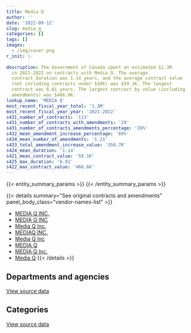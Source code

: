 ```yaml
---
title: Media Q
author: ''
date: '2022-09-12'
slug: media_q
categories: []
tags: []
images:
  - /img/cover.png
r_init: |-
  
description: The Government of Canada spent an estimated $1.3M
  in 2021-2022 on contracts with Media Q. The average
  contract duration was 1.14 years, and the average contract value
  (not including contracts under $10k) was $59.1K. The longest
  contract was 6.01 years. The largest contract by value (including
  amendments) was $466.6K.
lookup_name: 'MEDIA Q'
most_recent_fiscal_year_total: '1.3M'
most_recent_fiscal_year_year: '2021-2022'
s431_number_of_contracts: '113'
s431_number_of_contracts_with_amendments: '29'
s431_number_of_contracts_amendments_percentage: '26%'
s432_mean_amendment_increase_percentage: '69%'
s434_mean_number_of_amendments: '1.21'
s433_total_amendment_increase_value: '350.7K'
s424_mean_duration: '1.14'
s421_mean_contract_value: '59.1K'
s425_max_duration: '6.01'
s422_max_contract_value: '466.6K'
---
```


<script src="/rmarkdown-libs/htmlwidgets/htmlwidgets.js"></script>
<link href="/rmarkdown-libs/datatables-css/datatables-crosstalk.css" rel="stylesheet" />
<script src="/rmarkdown-libs/datatables-binding/datatables.js"></script>
<script src="/rmarkdown-libs/jquery/jquery-3.6.0.min.js"></script>
<link href="/rmarkdown-libs/dt-core-bootstrap/css/dataTables.bootstrap.min.css" rel="stylesheet" />
<link href="/rmarkdown-libs/dt-core-bootstrap/css/dataTables.bootstrap.extra.css" rel="stylesheet" />
<script src="/rmarkdown-libs/dt-core-bootstrap/js/jquery.dataTables.min.js"></script>
<script src="/rmarkdown-libs/dt-core-bootstrap/js/dataTables.bootstrap.min.js"></script>
<link href="/rmarkdown-libs/crosstalk/css/crosstalk.min.css" rel="stylesheet" />
<script src="/rmarkdown-libs/crosstalk/js/crosstalk.min.js"></script>
<script src="/rmarkdown-libs/htmlwidgets/htmlwidgets.js"></script>
<link href="/rmarkdown-libs/datatables-css/datatables-crosstalk.css" rel="stylesheet" />
<script src="/rmarkdown-libs/datatables-binding/datatables.js"></script>
<script src="/rmarkdown-libs/jquery/jquery-3.6.0.min.js"></script>
<link href="/rmarkdown-libs/dt-core-bootstrap/css/dataTables.bootstrap.min.css" rel="stylesheet" />
<link href="/rmarkdown-libs/dt-core-bootstrap/css/dataTables.bootstrap.extra.css" rel="stylesheet" />
<script src="/rmarkdown-libs/dt-core-bootstrap/js/jquery.dataTables.min.js"></script>
<script src="/rmarkdown-libs/dt-core-bootstrap/js/dataTables.bootstrap.min.js"></script>
<link href="/rmarkdown-libs/crosstalk/css/crosstalk.min.css" rel="stylesheet" />
<script src="/rmarkdown-libs/crosstalk/js/crosstalk.min.js"></script>

{{< entity_summary_params >}}
{{< /entity_summary_params >}}

{{< details summary="See original contracts and amendments" panel_body_class="vendor-names-list" >}}
- [MEDIA Q INC.](https://search.open.canada.ca/en/ct/?sort=contract_value_f%20desc&page=1&search_text=%22MEDIA%20Q%20INC.%22)
- [MEDIA Q INC](https://search.open.canada.ca/en/ct/?sort=contract_value_f%20desc&page=1&search_text=%22MEDIA%20Q%20INC%22)
- [Media Q Inc.](https://search.open.canada.ca/en/ct/?sort=contract_value_f%20desc&page=1&search_text=%22Media%20Q%20Inc.%22)
- [MEDIAQ INC.](https://search.open.canada.ca/en/ct/?sort=contract_value_f%20desc&page=1&search_text=%22MEDIAQ%20INC.%22)
- [Media Q Inc](https://search.open.canada.ca/en/ct/?sort=contract_value_f%20desc&page=1&search_text=%22Media%20Q%20Inc%22)
- [MEDIA Q](https://search.open.canada.ca/en/ct/?sort=contract_value_f%20desc&page=1&search_text=%22MEDIA%20Q%22)
- [MEDIA Q Inc.](https://search.open.canada.ca/en/ct/?sort=contract_value_f%20desc&page=1&search_text=%22MEDIA%20Q%20Inc.%22)
- [Media Q](https://search.open.canada.ca/en/ct/?sort=contract_value_f%20desc&page=1&search_text=%22Media%20Q%22)
{{< /details >}}

## Departments and agencies

<div id="htmlwidget-1" style="width:100%;height:auto;" class="datatables html-widget"></div>
<script type="application/json" data-for="htmlwidget-1">{"x":{"style":"bootstrap","filter":"none","vertical":false,"data":[["<a href=\"/departments/aandc-aadnc/\">Crown-Indigenous Relations and Northern Affairs Canada<\/a>","<a href=\"/departments/cic/\">Immigration, Refugees and Citizenship Canada<\/a>","<a href=\"/departments/cra-arc/\">Canada Revenue Agency<\/a>","<a href=\"/departments/csa-asc/\">Canadian Space Agency<\/a>","<a href=\"/departments/dfatd-maecd/\">Global Affairs Canada<\/a>","<a href=\"/departments/dnd-mdn/\">National Defence<\/a>","<a href=\"/departments/ec/\">Environment and Climate Change Canada<\/a>","<a href=\"/departments/elections/\">Elections Canada<\/a>","<a href=\"/departments/esdc-edsc/\">Employment and Social Development Canada<\/a>","<a href=\"/departments/fin/\">Department of Finance Canada<\/a>","<a href=\"/departments/hc-sc/\">Health Canada<\/a>","<a href=\"/departments/ic/\">Innovation, Science and Economic Development Canada<\/a>","<a href=\"/departments/infc/\">Infrastructure Canada<\/a>","<a href=\"/departments/isc-sac/\">Indigenous Services Canada<\/a>","<a href=\"/departments/nrcan-rncan/\">Natural Resources Canada<\/a>","<a href=\"/departments/osfi-bsif/\">Office of the Superintendent of Financial Institutions Canada<\/a>","<a href=\"/departments/pch/\">Canadian Heritage<\/a>","<a href=\"/departments/pco-bcp/\">Privy Council Office<\/a>","<a href=\"/departments/ps-sp/\">Public Safety Canada<\/a>","<a href=\"/departments/pwgsc-tpsgc/\">Public Services and Procurement Canada<\/a>","<a href=\"/departments/ssc-spc/\">Shared Services Canada<\/a>","<a href=\"/departments/tbs-sct/\">Treasury Board of Canada Secretariat<\/a>","<a href=\"/departments/tc/\">Transport Canada<\/a>","<a href=\"/departments/vac-acc/\">Veterans Affairs Canada<\/a>","<a href=\"/departments/wage/\">Department for Women and Gender Equality<\/a>"],[null,56500,12348.74,12814.2,95691.71,101700,54959.08,8148.36,80230,73450,50850,92660,12139.19,null,105198.36,4162.7,16943.68,160488.74,null,22569.08,null,27894.27,null,28250,null],[84750,56500,39550,11300,97599.07,null,55515.63,8178.1,67800,74036.95,84750,78140,12172.44,null,85727.33,4174.1,302.57,147965.5,null,22630.92,null,28944.84,null,22600,23067.01],[null,56500,39550,null,16572.82,null,57487.5,14746.51,27558.75,74460.53,467191.99,74004.27,12139.19,5004.09,70862.8,4162.7,7345,165023.05,16950,50850,10000,41970.26,null,22600,1932.99],[null,56500,39550,null,22600,null,167671.88,7658.01,37366.88,67100.33,419971.26,68940.73,null,86975.91,54758.26,19944.5,null,148499.82,null,19392.97,null,65061.05,25015.27,13230.39,25000]],"container":"<table class=\"table table-striped table-hover row-border order-column display\">\n  <thead>\n    <tr>\n      <th>Department<\/th>\n      <th>2018-2019<\/th>\n      <th>2019-2020<\/th>\n      <th>2020-2021<\/th>\n      <th>2021-2022<\/th>\n    <\/tr>\n  <\/thead>\n<\/table>","options":{"order":[[4,"desc"]],"pageLength":10,"autoWidth":true,"columnDefs":[{"targets":1,"render":"function(data, type, row, meta) {\n    return type !== 'display' ? data : DTWidget.formatCurrency(data, \"$\", 2, 3, \",\", \".\", true, null);\n  }"},{"targets":2,"render":"function(data, type, row, meta) {\n    return type !== 'display' ? data : DTWidget.formatCurrency(data, \"$\", 2, 3, \",\", \".\", true, null);\n  }"},{"targets":3,"render":"function(data, type, row, meta) {\n    return type !== 'display' ? data : DTWidget.formatCurrency(data, \"$\", 2, 3, \",\", \".\", true, null);\n  }"},{"targets":4,"render":"function(data, type, row, meta) {\n    return type !== 'display' ? data : DTWidget.formatCurrency(data, \"$\", 2, 3, \",\", \".\", true, null);\n  }"},{"width":"16%","targets":[1,2,3,4]},{"className":"dt-right","targets":[1,2,3,4]}],"orderClasses":false}},"evals":["options.columnDefs.0.render","options.columnDefs.1.render","options.columnDefs.2.render","options.columnDefs.3.render"],"jsHooks":[]}</script>
<p class="text-right">
<a href="https://github.com/GoC-Spending/contracts-data/tree/main/data/out/vendors/media_q/summary_by_fiscal_year_by_department.csv" class="source-data-link btn btn-link">View source data</a>
</p>

## Categories

<div id="htmlwidget-2" style="width:100%;height:auto;" class="datatables html-widget"></div>
<script type="application/json" data-for="htmlwidget-2">{"x":{"style":"bootstrap","filter":"none","vertical":false,"data":[["<a href=\"/categories/office_management/\">Office management<\/a>","<a href=\"/categories/professional_services/\">Professional services<\/a>","<a href=\"/categories/information_technology/\">Information technology<\/a>","<a href=\"/categories/human_capital/\">Human capital<\/a>"],[null,761379.75,153918.36,101700],[11300,830225.58,164178.88,null],[10441.77,1168201.35,58269.33,null],[8516.23,1315046.11,21674.89,null]],"container":"<table class=\"table table-striped table-hover row-border order-column display\">\n  <thead>\n    <tr>\n      <th>Category<\/th>\n      <th>2018-2019<\/th>\n      <th>2019-2020<\/th>\n      <th>2020-2021<\/th>\n      <th>2021-2022<\/th>\n    <\/tr>\n  <\/thead>\n<\/table>","options":{"order":[[4,"desc"]],"dom":"t","pageLength":30,"autoWidth":true,"columnDefs":[{"targets":1,"render":"function(data, type, row, meta) {\n    return type !== 'display' ? data : DTWidget.formatCurrency(data, \"$\", 2, 3, \",\", \".\", true, null);\n  }"},{"targets":2,"render":"function(data, type, row, meta) {\n    return type !== 'display' ? data : DTWidget.formatCurrency(data, \"$\", 2, 3, \",\", \".\", true, null);\n  }"},{"targets":3,"render":"function(data, type, row, meta) {\n    return type !== 'display' ? data : DTWidget.formatCurrency(data, \"$\", 2, 3, \",\", \".\", true, null);\n  }"},{"targets":4,"render":"function(data, type, row, meta) {\n    return type !== 'display' ? data : DTWidget.formatCurrency(data, \"$\", 2, 3, \",\", \".\", true, null);\n  }"},{"width":"16%","targets":[1,2,3,4]},{"className":"dt-right","targets":[1,2,3,4]}],"orderClasses":false,"lengthMenu":[10,25,30,50,100]}},"evals":["options.columnDefs.0.render","options.columnDefs.1.render","options.columnDefs.2.render","options.columnDefs.3.render"],"jsHooks":[]}</script>
<p class="text-right">
<a href="https://github.com/GoC-Spending/contracts-data/tree/main/data/out/vendors/media_q/summary_by_fiscal_year_by_category.csv" class="source-data-link btn btn-link">View source data</a>
</p>
